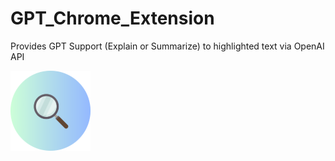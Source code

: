 # GPT_Chrome_Extension

Provides GPT Support (Explain or Summarize) to highlighted text via OpenAI API

![Demo](icon.png)
